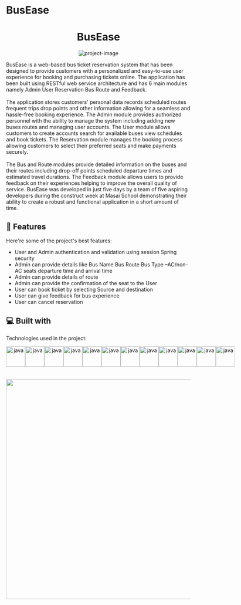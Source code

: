 # BusEase
<h1 align="center" id="title">BusEase</h1>

<p align="center"><img src="https://user-images.githubusercontent.com/58816804/229332932-597fc09b-6fa0-4829-9929-d6c685d593e5.png" alt="project-image"></p>

<p id="description">BusEase is a web-based bus ticket reservation system that has been designed to provide customers with a personalized and easy-to-use user experience for booking and purchasing tickets online. The application has been built using RESTful web service architecture and has 6 main modules namely Admin User Reservation Bus Route and Feedback.</br></br> The application stores customers' personal data records scheduled routes frequent trips drop points and other information allowing for a seamless and hassle-free booking experience. The Admin module provides authorized personnel with the ability to manage the system including adding new buses routes and managing user accounts. The User module allows customers to create accounts search for available buses view schedules and book tickets. The Reservation module manages the booking process allowing customers to select their preferred seats and make payments securely.</br></br> The Bus and Route modules provide detailed information on the buses and their routes including drop-off points scheduled departure times and estimated travel durations. The Feedback module allows users to provide feedback on their experiences helping to improve the overall quality of service. BusEase was developed in just five days by a team of five aspiring developers during the construct week at Masai School demonstrating their ability to create a robust and functional application in a short amount of time.</p>

  
  
<h2>🧐 Features</h2>

Here're some of the project's best features:

*   User and Admin authentication and validation using session Spring security
*   Admin can provide details like Bus Name Bus Route Bus Type –AC/non-AC seats departure time and arrival time
*   Admin can provide details of route
*   Admin can provide the confirmation of the seat to the User
*   User can book ticket by selecting Source and destination
*   User can give feedback for bus experience
*   User can cancel reservation

  
  
<h2>💻 Built with</h2>

Technologies used in the project:
<div  margin-right = "30px" align ="center" style="display: flex; justify-content: center ; justify-content: space-between;">

 <img src="https://user-images.githubusercontent.com/25181517/117201156-9a724800-adec-11eb-9a9d-3cd0f67da4bc.png" height="55" width="52" alt="java"  />
 <img src="https://user-images.githubusercontent.com/25181517/183896128-ec99105a-ec1a-4d85-b08b-1aa1620b2046.png" height="55" width="52" alt="java"  />  
<img src="https://user-images.githubusercontent.com/25181517/117201470-f6d56780-adec-11eb-8f7c-e70e376cfd07.png" height="55" width="52" alt="java"  />
<img src="https://user-images.githubusercontent.com/25181517/183891303-41f257f8-6b3d-487c-aa56-c497b880d0fb.png" height="55" width="52" alt="java"  />
<img src="https://user-images.githubusercontent.com/25181517/192107858-fe19f043-c502-4009-8c47-476fc89718ad.png" height="55" width="52" alt="java"  />
<img src="https://user-images.githubusercontent.com/25181517/117207493-49665200-adf4-11eb-808e-a9c0fcc2a0a0.png" height="55" width="52" alt="java"  />
<img src="https://user-images.githubusercontent.com/25181517/186711335-a3729606-5a78-4496-9a36-06efcc74f800.png" height="55" width="52" alt="java"  />
<img src="https://user-images.githubusercontent.com/25181517/190229463-87fa862f-ccf0-48da-8023-940d287df610.png" height="55" width="52" alt="java"  />
<img src="https://user-images.githubusercontent.com/25181517/117207242-07d5a700-adf4-11eb-975e-be04e62b984b.png" height="55" width="52" alt="java"  /> 
<img src="https://user-images.githubusercontent.com/25181517/192109061-e138ca71-337c-4019-8d42-4792fdaa7128.png" height="55" width="52" alt="java"  />
<img src="https://user-images.githubusercontent.com/25181517/192108892-6e9b5cdf-4e35-4a70-ad9a-801a93a07c1c.png" height="55" width="52" alt="java"  />
<img src="https://user-images.githubusercontent.com/25181517/192108374-8da61ba1-99ec-41d7-80b8-fb2f7c0a4948.png" height="55" width="52" alt="java"  />

 
  </div>
   </br></br>
 <div align = "center">
<img src = "https://user-images.githubusercontent.com/58816804/229336893-c7e137a7-a83d-43f4-a0a3-33f79334d27f.png" height="600px" width="700px"/>
</div>

